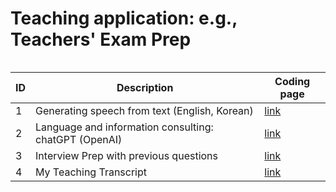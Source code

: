# Teaching application: e.g., Teachers' Exam Prep

<Table of contents>

|ID|Description|Coding page|
|--|--|--|
| 1 | Generating speech from text (English, Korean)|[link](https://github.com/MK316/Teachingapps/blob/main/SpeechGeneration.ipynb)|
| 2| Language and information consulting: chatGPT (OpenAI) | [link](https://openai.com/blog/chatgpt/)|
| 3| Interview Prep with previous questions|[link](https://github.com/MK316/Teachingapps/blob/main/InterviewPrep.ipynb)|
|4| My Teaching Transcript | [link](https://github.com/MK316/Teachingapps/blob/main/TeacherTalk.ipynb)|
  
